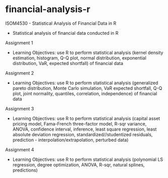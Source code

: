 # financial-analysis-r

ISOM4530 - Statistical Analysis of Financial Data in R
- Statistical analysis of financial data conducted in R

Assignment 1
- Learning Objectives: use R to perform statistical analysis (kernel density estimation, histogram, Q-Q plot, normal distribution, exponential distribution, VaR, expected shortfall) of financial data

Assignment 2
- Learning Objectives: use R to perform statistical analysis (generalized pareto distribution, Monte Carlo simulation, VaR expected shortfall, Q-Q plot, joint normality, quantiles, correlation, independence) of financial data

Assignment 3
- Learning Objectives: use R to perform statistical analysis (capital asset pricing model, Fama-French three-factor model, R-sqr variance, ANOVA, confidence interval, inference, least square regression, least absolute deviation regression, standardized//studentized residuals, prediction - interpolation/extrapolation, perturbed data)

Assignment 4
- Learning Objectives: use R to perform statistical analysis (polynomial LS regression, degree optimization, ANOVA, R-sqr, natural splines, predictions)